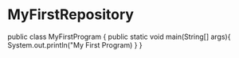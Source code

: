 # MyFirstRepository
public class MyFirstProgram
{
public static void main(String[] args){
System.out.println("My First Program)
}
}
